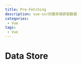 ```yaml
---
title: Pre-Fetching
description: vue-ssr的服务端获取数据
categories:
 - Vue
tags:
 - Vue
---
```


# Data Store




